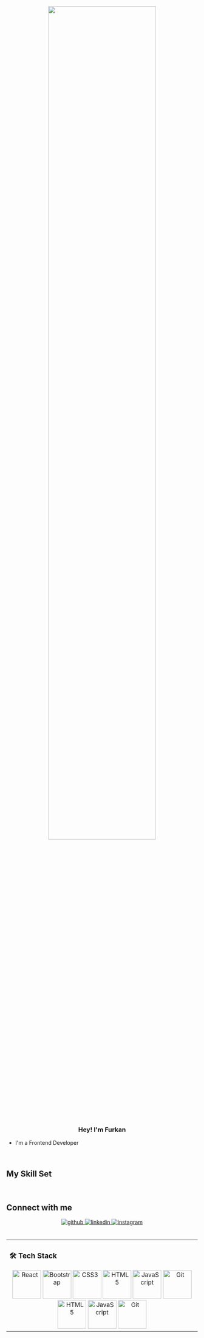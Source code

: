 <div align="center">
<img src="https://rishavanand.github.io/static/images/greetings.gif" align="center" style="width: 75%" style="height: 50%"/>
</div>  
  

### <div align="center">Hey! I'm Furkan</div>  
  

- I'm a Frontend Developer  
  

<br/>  


## My Skill Set  
<table><tr><td valign="top" width="100%">



### 🛠  Tech Stack  
<div align="center">  
<img style="marginLeft: 20" src="https://profilinator.rishav.dev/skills-assets/react-original-wordmark.svg" alt="React" height="75" />  
<img style="marginLeft: 20" src="https://profilinator.rishav.dev/skills-assets/bootstrap-plain.svg" alt="Bootstrap" height="75" />  
<img style="marginLeft: 20px" src="https://profilinator.rishav.dev/skills-assets/css3-original-wordmark.svg" alt="CSS3" height="75" />  
<img style="marginLeft: 20px" src="https://profilinator.rishav.dev/skills-assets/html5-original-wordmark.svg" alt="HTML5" height="75" />  
<img style="marginLeft: 20px" src="https://profilinator.rishav.dev/skills-assets/javascript-original.svg" alt="JavaScript" height="75" />  
<img style="marginLeft: 20px" src="https://profilinator.rishav.dev/skills-assets/git-scm-icon.svg" alt="Git" height="75" />  
  <img style="marginLeft: 20px" src="https://profilinator.rishav.dev/skills-assets/html5-original-wordmark.svg" alt="HTML5" height="75" />  
<img style="marginLeft: 20px" src="https://profilinator.rishav.dev/skills-assets/javascript-original.svg" alt="JavaScript" height="75" />  
<img style="marginLeft: 20px" src="https://profilinator.rishav.dev/skills-assets/git-scm-icon.svg" alt="Git" height="75" />  
</div>
  
<tr>
<br/>  


## Connect with me  
<div align="center">
<a href="https://github.com/Lyndray" target="_blank">
<img src=https://img.shields.io/badge/github-%2324292e.svg?&style=for-the-badge&logo=github&logoColor=white alt=github style="margin-bottom: 5px;" />
</a>
<a href="https://linkedin.com/in/https://www.linkedin.com/in/furkan-kaya-77298322b/" target="_blank">
<img src=https://img.shields.io/badge/linkedin-%231E77B5.svg?&style=for-the-badge&logo=linkedin&logoColor=white alt=linkedin style="margin-bottom: 5px;" />
</a>
<a href="https://instagram.com/furkan_kaya_1905" target="_blank">
<img src=https://img.shields.io/badge/instagram-%23000000.svg?&style=for-the-badge&logo=instagram&logoColor=white alt=instagram style="margin-bottom: 5px;" />
</a>  
</div>  
  

<br/>  



